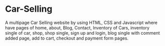 # Car-Selling
A multipage Car Selling website by using HTML, CSS and Javascript where have pages of home, about, Blog, Contact, Inventory of Cars, inventory single of car, shop, shop single, sign up and login, blog single with comment added page, add to cart, checkout and payment form pages.
